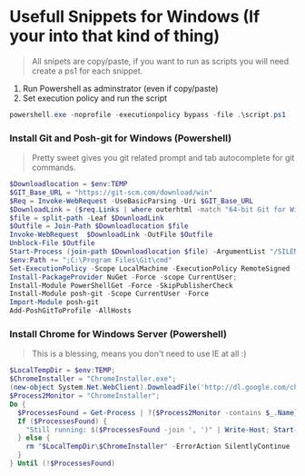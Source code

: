 # Usefull Snippets for Windows (If your into that kind of thing)
> All snipets are copy/paste, if you want to run as scripts you will need create a ps1 for each snippet.
  1. Run Powershell as adminstrator (even if copy/paste)
  2. Set execution policy and run the script

```powershell 
powershell.exe -noprofile -executionpolicy bypass -file .\script.ps1
```

### Install Git and Posh-git for Windows (Powershell)
> Pretty sweet gives you git related prompt and tab autocomplete for git commands.
```powershell
$Downloadlocation = $env:TEMP
$GIT_Base_URL = "https://git-scm.com/download/win"
$Req = Invoke-WebRequest -UseBasicParsing -Uri $GIT_Base_URL
$DownloadLink = ($req.Links | where outerhtml -match "64-bit Git for Windows Setup").href
$file = split-path -Leaf $DownloadLink
$Outfile = Join-Path $Downloadlocation $file
Invoke-WebRequest  $DownloadLink -OutFile $Outfile
Unblock-File $Outfile
Start-Process (join-path $Downloadlocation $file) -ArgumentList "/SILENT" -Wait
$env:Path += ";C:\Program Files\Git\cmd"
Set-ExecutionPolicy -Scope LocalMachine -ExecutionPolicy RemoteSigned -Force
Install-PackageProvider NuGet -Force -scope CurrentUser;
Install-Module PowerShellGet -Force -SkipPublisherCheck
Install-Module posh-git -Scope CurrentUser -Force
Import-Module posh-git
Add-PoshGitToProfile -AllHosts
```

### Install Chrome for Windows Server (Powershell)
> This is a blessing, means you don't need to use IE at all :)
```powershell
$LocalTempDir = $env:TEMP;
$ChromeInstaller = "ChromeInstaller.exe"; 
(new-object System.Net.WebClient).DownloadFile('http://dl.google.com/chrome/install/375.126/chrome_installer.exe', "$LocalTempDir\$ChromeInstaller"); & "$LocalTempDir\$ChromeInstaller" /silent /install; 
$Process2Monitor = "ChromeInstaller"; 
Do { 
  $ProcessesFound = Get-Process | ?{$Process2Monitor -contains $_.Name} | Select-Object -ExpandProperty Name; 
  If ($ProcessesFound) { 
    "Still running: $($ProcessesFound -join ', ')" | Write-Host; Start-Sleep -Seconds 2 
  } else {
    rm "$LocalTempDir\$ChromeInstaller" -ErrorAction SilentlyContinue -Verbose 
  } 
} Until (!$ProcessesFound)
```